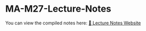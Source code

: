 # MA-M27-Lecture-Notes

You can view the compiled notes here: <a href="https://finkelshtein.github.io/MA-M27-Lecture-Notes/">📘 Lecture Notes Website</a>
